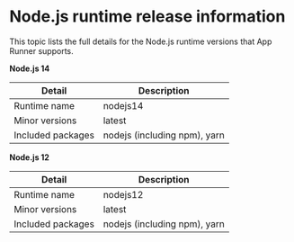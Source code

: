 # Node\.js runtime release information<a name="service-source-code-nodejs-releases"></a>

This topic lists the full details for the Node\.js runtime versions that App Runner supports\.


**Node\.js 14**  

| **Detail** | **Description** | 
| --- | --- | 
|  Runtime name  |  nodejs14  | 
|  Minor versions  |  latest  | 
|  Included packages  |  nodejs \(including npm\), yarn  | 


**Node\.js 12**  

| **Detail** | **Description** | 
| --- | --- | 
|  Runtime name  |  nodejs12  | 
|  Minor versions  |  latest  | 
|  Included packages  |  nodejs \(including npm\), yarn  | 